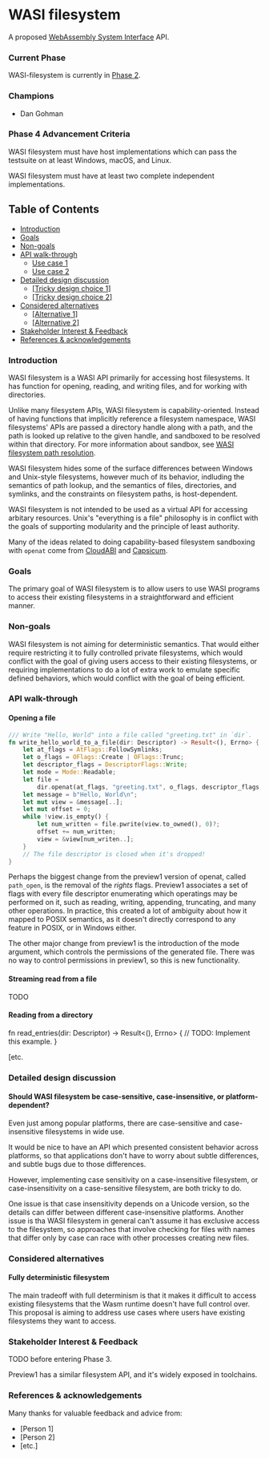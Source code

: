 # WASI filesystem

A proposed [WebAssembly System Interface](https://github.com/WebAssembly/WASI) API.

### Current Phase

WASI-filesystem is currently in [Phase 2].

[Phase 2]: https://github.com/WebAssembly/WASI/blob/42fe2a3ca159011b23099c3d10b5b1d9aff2140e/docs/Proposals.md#phase-2---proposed-spec-text-available-cg--wg

### Champions

- Dan Gohman

### Phase 4 Advancement Criteria

WASI filesystem must have host implementations which can pass the testsuite
on at least Windows, macOS, and Linux.

WASI filesystem must have at least two complete independent implementations.

## Table of Contents

- [Introduction](#introduction)
- [Goals](#goals)
- [Non-goals](#non-goals)
- [API walk-through](#api-walk-through)
  - [Use case 1](#use-case-1)
  - [Use case 2](#use-case-2)
- [Detailed design discussion](#detailed-design-discussion)
  - [[Tricky design choice 1]](#tricky-design-choice-1)
  - [[Tricky design choice 2]](#tricky-design-choice-2)
- [Considered alternatives](#considered-alternatives)
  - [[Alternative 1]](#alternative-1)
  - [[Alternative 2]](#alternative-2)
- [Stakeholder Interest & Feedback](#stakeholder-interest--feedback)
- [References & acknowledgements](#references--acknowledgements)

### Introduction

WASI filesystem is a WASI API primarily for accessing host filesystems. It
has function for opening, reading, and writing files, and for working with
directories.

Unlike many filesystem APIs, WASI filesystem is capability-oriented. Instead
of having functions that implicitly reference a filesystem namespace,
WASI filesystems' APIs are passed a directory handle along with a path, and
the path is looked up relative to the given handle, and sandboxed to be
resolved within that directory. For more information about sandbox, see
[WASI filesystem path resolution](path-resolution.md).

WASI filesystem hides some of the surface differences between Windows and
Unix-style filesystems, however much of its behavior, indluding the
semantics of path lookup, and the semantics of files, directories, and
symlinks, and the constraints on filesystem paths, is host-dependent.

WASI filesystem is not intended to be used as a virtual API for accessing
arbitary resources. Unix's "everything is a file" philosophy is in conflict
with the goals of supporting modularity and the principle of least authority.

Many of the ideas related to doing capability-based filesystem sandboxing with
`openat` come from [CloudABI](https://github.com/NuxiNL/cloudabi) and
[Capsicum](https://wiki.freebsd.org/Capsicum).

### Goals

The primary goal of WASI filesystem is to allow users to use WASI programs to
access their existing filesystems in a straightforward and efficient manner.

### Non-goals

WASI filesystem is not aiming for deterministic semantics. That would either
require restricting it to fully controlled private filesystems, which would
conflict with the goal of giving users access to their existing filesystems,
or requiring implementations to do a lot of extra work to emulate specific
defined behaviors, which would conflict with the goal of being efficient.

### API walk-through

#### Opening a file

```rust
/// Write "Hello, World" into a file called "greeting.txt" in `dir`.
fn write_hello_world_to_a_file(dir: Descriptor) -> Result<(), Errno> {
    let at_flags = AtFlags::FollowSymlinks;
    let o_flags = OFlags::Create | OFlags::Trunc;
    let descriptor_flags = DescriptorFlags::Write;
    let mode = Mode::Readable;
    let file =
        dir.openat(at_flags, "greeting.txt", o_flags, descriptor_flags, mode)?;
    let message = b"Hello, World\n";
    let mut view = &message[..];
    let mut offset = 0;
    while !view.is_empty() {
        let num_written = file.pwrite(view.to_owned(), 0)?;
        offset += num_written;
        view = &view[num_writen..];
    }
    // The file descriptor is closed when it's dropped!
}
```

Perhaps the biggest change from the preview1 version of openat, called
`path_open`, is the removal of the *rights* flags. Preview1 associates
a set of flags with every file descriptor enumerating which operatings
may be performed on it, such as reading, writing, appending, truncating,
and many other operations. In practice, this created a lot of ambiguity
about how it mapped to POSIX semantics, as it doesn't directly correspond
to any feature in POSIX, or in Windows either.

The other major change from preview1 is the introduction of the mode
argument, which controls the permissions of the generated file. There
was no way to control permissions in preview1, so this is new
functionality.

#### Streaming read from a file

TODO

#### Reading from a directory

fn read_entries(dir: Descriptor) -> Result<(), Errno> {
    // TODO: Implement this example.
}

[etc.

### Detailed design discussion

#### Should WASI filesystem be case-sensitive, case-insensitive, or platform-dependent?

Even just among popular platforms, there are case-sensitive and
case-insensitive filesystems in wide use.

It would be nice to have an API which presented consistent behavior across
platforms, so that applications don't have to worry about subtle differences,
and subtle bugs due to those differences.

However, implementing case sensitivity on a case-insensitive filesystem, or
case-insensitivity on a case-sensitive filesystem, are both tricky to do.

One issue is that case insensitivity depends on a Unicode version, so the
details can differ between different case-insensitive platforms. Another
issue is tha WASI filesystem in general can't assume it has exclusive access
to the filesystem, so approaches that involve checking for files with names
that differ only by case can race with other processes creating new files.

### Considered alternatives

#### Fully deterministic filesystem

The main tradeoff with full determinism is that it makes it difficult to access existing filesystems that the Wasm runtime doesn't have full control over. This proposal is aiming to address use cases where users have existing filesystems they want to access.

### Stakeholder Interest & Feedback

TODO before entering Phase 3.

Preview1 has a similar filesystem API, and it's widely exposed in toolchains.

### References & acknowledgements

Many thanks for valuable feedback and advice from:

- [Person 1]
- [Person 2]
- [etc.]
